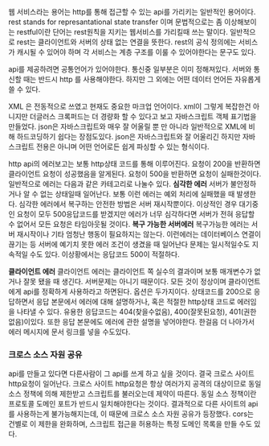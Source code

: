 웹 서비스라는 용어는 http를 통해 접근할 수 있는 api를 가리키는 일반적인 용어이다. rest stands for represantational state transfer 이며 문법적으로는 좀 이상해보이는 restful이란 단어는 rest원칙을 지키는 웹서비스를 가리킬때 쓰는 말이다. 일반적으로 rest는 클라이언트와 서버의 상태 없는 연결을 뜻한다. rest의 공식 정의에는 서비스가 캐시될 수 있어야 하며 각 서비스는 계층 구조를 이룰 수 있어야한다는 문구도 있다.

api를 제공하려면 공통언어가 있어야한다. 통신중 일부분은 이미 정해져있다. 서버와 통신할 때는 반드시 http 를 사용해야한다. 하지만 그 외에는 어떤 데이터 언어든 자유롭게 쓸 수 있다.

XML 은 전동적으로 쓰였고 현재도 중요한 마크업 언어이다.
xml이 그렇게 복잡한건 아니지만 더글러스 크록퍼드는 더 경량화 할 수 있다고 보고 자바스크립트 객체 표기법을 만들었다. json은 자바스크립트와 매우 잘 어울릴 뿐 만 아니라 일반적으로 XML에 비해 하드코딩하기 쉽다는 장점도있다. 
json은 자바스크립트와 잘 어울리긴 하지만 자바스크립트 전용은 아니며 어떤 언어로든 쉽게 파싱할 수 있는 형식이다.

http api의 에러보고는 보통 http상태 코드를 통해 이루어진다. 요청이 200을 반환하면 클라이언트 요청이 성공했음을 알게된다. 요청이 500을 반환하면 요청이 실패한것이다.
일반적으로 에러는 다음과 같은 카테고리로 나눌수 있다. **심각한 에러** 서버가 불안정하거나 알 수 없는 상태일때 일어난다. 보통 이런 에러는 예외 처리에 실패했을 때 발생한다. 심각한 에러에서 복구하는 안전한 방법은 서버 재시작뿐이다. 이상적인 경우 대기중인 요청이 모두 500응답코드를 받겠지만 에러가 너무 심각하다면 서버가 전혀 응답할 수 없어서 모든 요청은 타임아웃될 것이다.
**복구 가능한 서버에러** 복구가능한 에러는 서버 재시작이나 기타 엄청난 행동이 필요하지는 않는다. 이런에러는 데이터베이스 연결이 끊기는 등 서버에 예기치 못한 에러 조건이 생겼을 때 일어난다 문제는 일시적일수도 지속적일 수도 있다. 이상황에서는 응답코드 500이 적절하다.


**클라이언트 에러**
클라이언트 에러는 클라이언트 쪽 실수의 결과이며 보통 매개변수가 없거나 잘못 됐을 때 생긴다.
서버문제는 아니기 때문이다. 모든 것이 정상이며 클라이언트에게 api를 정확하게 사용하라고 하면된다.
옵션은 두가지이다. 상태코드를 200으로 응답하면서 응답 본문에서 에러에 대해 설명하거나, 혹은 적절한 http상태 코드로 에러임을 나타낼 수 있다. 유용한 응답코드는 404(찾을수없음), 400(잘못된요청), 401(권한없음)이있다. 또한 응답 본문에도 에러에 관한 설명을 넣어야한다.
한걸음 더 나아가서 에러 메시지에 문서 링크를 넣을 수도있다.


### 크로스 소스 자원 공유

api를 만들고 있다면 다른사람이 그 api를 쓰게 하고 싶을 것이다. 결국 크로스 사이트 http요청이 일어난다. 크로스 사이트 http요청은 항상 여러가지 공격의 대상이므로 동일소스 정책에 의해 제한받고 스크립트를 불러오는데 제약이 따른다. 동일 소스 정책이란 프로토콜 도메인 포트가 반드시 일치해야한다는 것이다.
결과적으로 다른 사이트의 api를 사용하는게 불가능해지는데, 이 때문에 크로스 소스 자원 공유가 등장했다. cors는 건별로 이 제한을 완화하며, 스크립트 접근을 허용하는 특정 도메인 목록을 만들 수도 있다.

